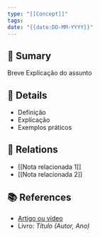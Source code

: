 ```yaml
---
type: "[[Concept]]"
tags:
date: "{{date:DD-MM-YYYY}}"
---
```

## 📌 Sumary

Breve Explicação do assunto

## 📖 Details
 - Definição
 - Explicação
 - Exemplos práticos
## 🔗 Relations
- [[Nota relacionada 1]]
- [[Nota relacionada 2]]
## 📚 References
- [Artigo ou vídeo]()
- Livro: *Título (Autor, Ano)*